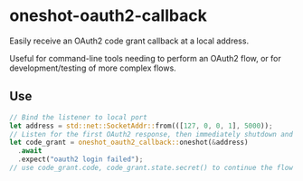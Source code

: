 # oneshot-oauth2-callback

Easily receive an OAuth2 code grant callback at a local address.

Useful for command-line tools needing to perform an OAuth2 flow, or for development/testing of more complex flows.

## Use

```rust
// Bind the listener to local port
let address = std::net::SocketAddr::from(([127, 0, 0, 1], 5000));
// Listen for the first OAuth2 response, then immediately shutdown and return
let code_grant = oneshot_oauth2_callback::oneshot(&address)
  .await
  .expect("oauth2 login failed");
// use code_grant.code, code_grant.state.secret() to continue the flow
```
